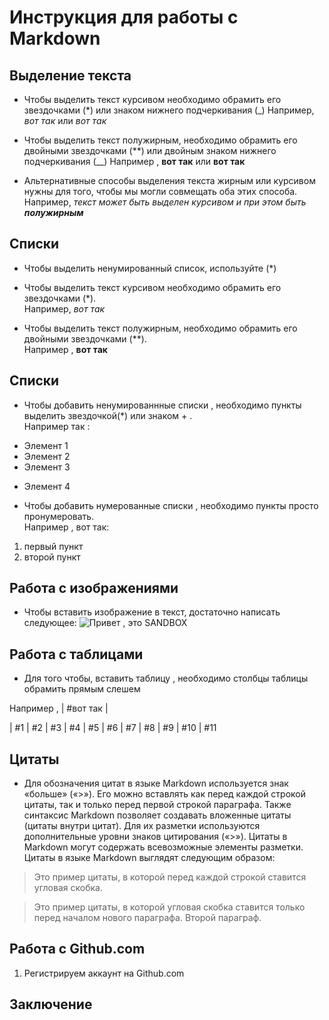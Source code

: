 # Инструкция для работы с Markdown

## Выделение текста

 - Чтобы выделить текст курсивом необходимо обрамить его звездочками (*) или знаком нижнего подчеркивания (_)
  Например,  *вот так* или _вот так_


 - Чтобы выделить текст полужирным, необходимо обрамить его двойными звездочками (**) или двойным знаком нижнего подчеркивания (__) 
  Например , **вот так** или __вот так__

- Альтернативные способы выделения текста жирным или курсивом нужны  для того, чтобы мы могли совмещать оба этих способа. Например, _текст может быть выделен курсивом и при этом быть **полужирным**_ 



## Списки

- Чтобы выделить ненумированный список, используйте (*)
 - Чтобы выделить текст курсивом необходимо обрамить его звездочками (*).   
  Например,  *вот так*


 - Чтобы выделить текст полужирным, необходимо обрамить его двойными звездочками (**).   
  Например , **вот так**

## Списки 

- Чтобы добавить ненумированнные списки , необходимо пункты выделить звездочкой(*) или знаком  + .   
Например так :
* Элемент 1
* Элемент 2
* Элемент 3
+ Элемент 4

- Чтобы добавить нумерованные списки , необходимо пункты просто пронумеровать.   
Например , вот так:
1. первый пункт
2. второй пункт 

## Работа с изображениями 

- Чтобы вставить изображение в текст, достаточно написать следующее:
![Привет , это SANDBOX](pororo.png)
 

## Работа с таблицами 

- Для того чтобы, вставить таблицу , необходимо столбцы таблицы обрамить прямым слешем

Например , | #вот так |

| #1 | #2 | #3 | #4 | #5 | #6 | #7 | #8 | #9 | #10 | #11 
## Цитаты

- Для обозначения цитат в языке Markdown используется знак «больше» («>»). Его можно вставлять как перед каждой строкой цитаты, так и только перед первой строкой параграфа. Также синтаксис Markdown позволяет создавать вложенные цитаты (цитаты внутри цитат). Для их разметки используются дополнительные уровни знаков цитирования («>»). Цитаты в Markdown могут содержать всевозможные элементы разметки. Цитаты в языке Markdown выглядят следующим образом:

>Это пример цитаты,
>в которой перед каждой строкой
>ставится угловая скобка.

>Это пример цитаты,
в которой угловая скобка
ставится только перед началом нового параграфа.
>Второй параграф.

## Работа с Github.com

1. Регистрируем аккаунт на Github.com


## Заключение